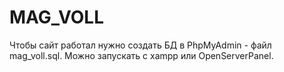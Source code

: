 # MAG_VOLL

Чтобы сайт работал нужно создать БД в PhpMyAdmin - файл mag_voll.sql.
Можно запускать с xampp или OpenServerPanel.
